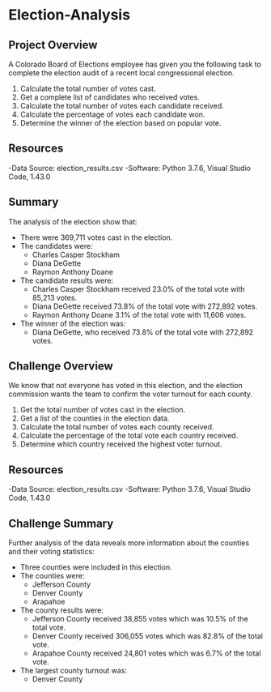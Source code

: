 # Election-Analysis

## Project Overview
A Colorado Board of Elections employee has given you the following task to complete the election audit of a recent local congressional election.

1. Calculate the total number of votes cast.
2. Get a complete list of candidates who received votes.
3. Calculate the total number of votes each candidate received.
4. Calculate the percentage of votes each candidate won.
5. Determine the winner of the election based on popular vote.

## Resources
-Data Source: election_results.csv
-Software: Python 3.7.6, Visual Studio Code, 1.43.0

## Summary
The analysis of the election show that:
- There were 369,711 votes cast in the election.
- The candidates were:
  - Charles Casper Stockham
  - Diana DeGette
  - Raymon Anthony Doane
- The candidate results were:
  - Charles Casper Stockham received 23.0% of the total vote with 85,213 votes.
  - Diana DeGette received 73.8% of the total vote with 272,892 votes.
  - Raymon Anthony Doane 3.1% of the total vote with 11,606 votes.
- The winner of the election was:
  - Diana DeGette, who received 73.8% of the total vote with 272,892 votes.

## Challenge Overview
We know that not everyone has voted in this election, and the election commission wants the team to confirm the voter turnout for each county.

1. Get the total number of votes cast in the election.
2. Get a list of the counties in the election data.
3. Calculate the total number of votes each county received.
4. Calculate the percentage of the total vote each country received.
5. Determine which country received the highest voter turnout.

## Resources
-Data Source: election_results.csv
-Software: Python 3.7.6, Visual Studio Code, 1.43.0

## Challenge Summary
Further analysis of the data reveals more information about the counties and their voting statistics:
- Three counties were included in this election.
- The counties were:
  - Jefferson County
  - Denver County
  - Arapahoe
- The county results were:
  - Jefferson County received 38,855 votes which was 10.5% of the total vote.
  - Denver County received 306,055 votes which was 82.8% of the total vote.
  - Arapahoe County received 24,801 votes which was 6.7% of the total vote.
- The largest county turnout was:
  - Denver County

